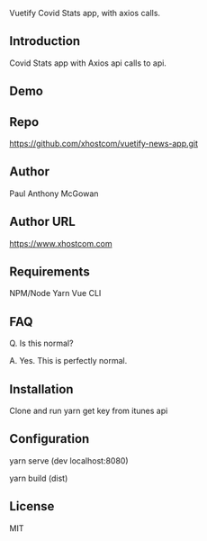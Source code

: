 Vuetify Covid Stats app, with axios calls.

## Introduction

Covid Stats app with Axios api calls to api.
## Demo


## Repo

https://github.com/xhostcom/vuetify-news-app.git

## Author

Paul Anthony McGowan

## Author URL

https://www.xhostcom.com

## Requirements

NPM/Node
 Yarn
Vue CLI

## FAQ

Q. Is this normal?

A. Yes. This is perfectly normal.

## Installation

Clone and run yarn  get key from itunes api

## Configuration

yarn serve  (dev localhost:8080)

yarn build (dist)

## License

MIT

